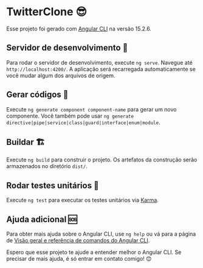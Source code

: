 # TwitterClone 😎

Esse projeto foi gerado com [Angular CLI](https://github.com/angular/angular-cli) na versão 15.2.6.

## Servidor de desenvolvimento 🚀

Para rodar o servidor de desenvolvimento, execute `ng serve`. Navegue até `http://localhost:4200/`. A aplicação será recarregada automaticamente se você mudar algum dos arquivos de origem.

## Gerar códigos 🔧

Execute `ng generate component component-name` para gerar um novo componente. Você também pode usar `ng generate directive|pipe|service|class|guard|interface|enum|module`.

## Buildar 🏗️

Execute `ng build` para construir o projeto. Os artefatos da construção serão armazenados no diretório `dist/`.

## Rodar testes unitários 🧪

Execute `ng test` para executar os testes unitários via [Karma](https://karma-runner.github.io).

## Ajuda adicional 🆘

Para obter mais ajuda sobre o Angular CLI, use `ng help` ou vá para a página de [Visão geral e referência de comandos do Angular CLI](https://angular.io/cli).

Espero que esse projeto te ajude a entender melhor o Angular CLI. Se precisar de mais ajuda, é só entrar em contato comigo! 😊
